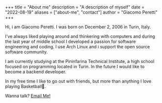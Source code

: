 +++
title = "About me"
description = "A description of myself"
date = "2022-08-19"
aliases = ["about-me", "contact"]
author = "Giacomo Peretti"
+++

Hi, i am Giacomo Peretti. I was born on December 2, 2006 in Turin, Italy. 

I've always liked playing around and thinkering with computers and during the last year of middle school I developed a passion for software engineering and coding. I use Arch Linux and i support the open source software community.

I am currently studying at the Pininfarina Technical Institute, a high school focused on programming located in Turin. In the future I would like to become a backend developer.

In my free time I like to go out with friends, but more than anything I love playing Basketball🏀.

Wanna talk? [Email Me!](mailto:giack.peretti@gmail.com)